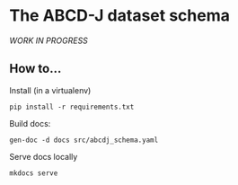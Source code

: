 # The ABCD-J dataset schema

_WORK IN PROGRESS_

## How to...

Install (in a virtualenv)

```
pip install -r requirements.txt
```

Build docs:

```
gen-doc -d docs src/abcdj_schema.yaml
```

Serve docs locally

```
mkdocs serve
```
